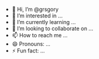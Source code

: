 - 👋 Hi, I’m @grsgory
- 👀 I’m interested in ...
- 🌱 I’m currently learning ...
- 💞️ I’m looking to collaborate on ...
- 📫 How to reach me ...
- 😄 Pronouns: ...
- ⚡ Fun fact: ...

<!---
grsgory/grsgory is a ✨ special ✨ repository because its `README.md` (this file) appears on your GitHub profile.
You can click the Preview link to take a look at your changes.
--->
